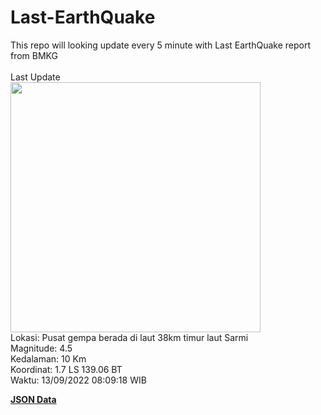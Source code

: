 # Last-EarthQuake
This repo will looking update every 5 minute with Last EarthQuake report from BMKG
<br>
<br>
Last Update
<br>
<img src="https://ews.bmkg.go.id/TEWS/data/20220913080918.mmi.jpg" width="400"/>
<br>
Lokasi: Pusat gempa berada di laut 38km timur laut Sarmi <br>
Magnitude: 4.5 <br>
Kedalaman: 10 Km <br>
Koordinat: 1.7 LS 139.06 BT <br>
Waktu: 13/09/2022 08:09:18 WIB <br>

<a href="./data/data.json">**JSON Data**</a>
